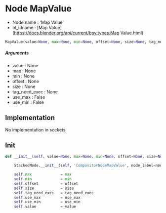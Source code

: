 # Node MapValue

- Node name : 'Map Value'
- bl_idname : [Map Value](https://docs.blender.org/api/current/bpy.types.Map Value.html)


``` python
MapValue(value=None, max=None, min=None, offset=None, size=None, tag_need_exec=None, use_max=False, use_min=False, node_label=None, node_color=None)
```
##### Arguments

- value : None
- max : None
- min : None
- offset : None
- size : None
- tag_need_exec : None
- use_max : False
- use_min : False

## Implementation

No implementation in sockets

## Init

``` python
def __init__(self, value=None, max=None, min=None, offset=None, size=None, tag_need_exec=None, use_max=False, use_min=False, node_label=None, node_color=None):

    StackedNode.__init__(self, 'CompositorNodeMapValue', node_label=node_label, node_color=node_color)

    self.max             = max
    self.min             = min
    self.offset          = offset
    self.size            = size
    self.tag_need_exec   = tag_need_exec
    self.use_max         = use_max
    self.use_min         = use_min
    self.value           = value
```
